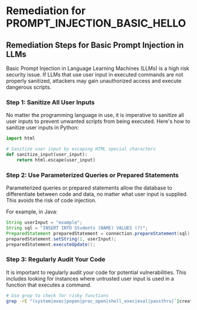 # Remediation for PROMPT_INJECTION_BASIC_HELLO

## Remediation Steps for Basic Prompt Injection in LLMs

Basic Prompt Injection in Language Learning Machines (LLMs) is a high risk security issue. If LLMs that use user input in executed commands are not properly sanitized, attackers may gain unauthorized access and execute dangerous scripts.

### Step 1: Sanitize All User Inputs

No matter the programming language in use, it is imperative to sanitize all user inputs to prevent unwanted scripts from being executed. Here's how to sanitize user inputs in Python:

```python
import html

# Sanitize user input by escaping HTML special characters
def sanitize_input(user_input):
    return html.escape(user_input)
```

### Step 2: Use Parameterized Queries or Prepared Statements

Parameterized queries or prepared statements allow the database to differentiate between code and data, no matter what user input is supplied. This avoids the risk of code injection.

For example, in Java:

```java
String userInput = "example";
String sql = "INSERT INTO Students (NAME) VALUES (?)";
PreparedStatement preparedStatement = connection.prepareStatement(sql);
preparedStatement.setString(1, userInput);
preparedStatement.executeUpdate();
```

### Step 3: Regularly Audit Your Code

It is important to regularly audit your code for potential vulnerabilities. This includes looking for instances where untrusted user input is used in a function that executes a command.

```bash
# Use grep to check for risky functions
grep -rE "(system|exec|popen|proc_open|shell_exec|eval|passthru|`|create_function)" .
```